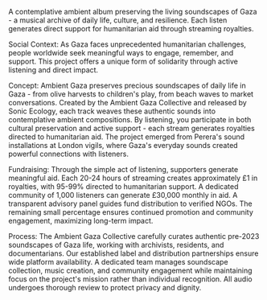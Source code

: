 A contemplative ambient album preserving the living soundscapes of Gaza - a musical archive of daily life, culture, and resilience. Each listen generates direct support for humanitarian aid through streaming royalties.

Social Context: As Gaza faces unprecedented humanitarian challenges, people worldwide seek meaningful ways to engage, remember, and support. This project offers a unique form of solidarity through active listening and direct impact.

Concept: Ambient Gaza preserves precious soundscapes of daily life in Gaza - from olive harvests to children's play, from beach waves to market conversations. Created by the Ambient Gaza Collective and released by Sonic Ecology, each track weaves these authentic sounds into contemplative ambient compositions. By listening, you participate in both cultural preservation and active support - each stream generates royalties directed to humanitarian aid. The project emerged from Perera's sound installations at London vigils, where Gaza's everyday sounds created powerful connections with listeners.

Fundraising: Through the simple act of listening, supporters generate meaningful aid. Each 20-24 hours of streaming creates approximately £1 in royalties, with 95-99% directed to humanitarian support. A dedicated community of 1,000 listeners can generate £30,000 monthly in aid. A transparent advisory panel guides fund distribution to verified NGOs. The remaining small percentage ensures continued promotion and community engagement, maximizing long-term impact.

Process: The Ambient Gaza Collective carefully curates authentic pre-2023 soundscapes of Gaza life, working with archivists, residents, and documentarians. Our established label and distribution partnerships ensure wide platform availability. A dedicated team manages soundscape collection, music creation, and community engagement while maintaining focus on the project's mission rather than individual recognition. All audio undergoes thorough review to protect privacy and dignity.

